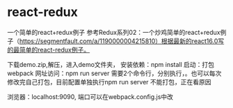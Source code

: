 # react-redux
一个简单的react+redux例子
参考Redux系列02：一个炒鸡简单的react+redux例子（https://segmentfault.com/a/1190000004215810）根据最新的react16.0写的最简单的react-redux例子。

下载demo.zip,解压，进入demo文件夹，
安装依赖：npm install
启动：打包webpack     网址访问：npm run server  需要2个命令行，分别执行，。也可以每次修改完自己打包，目前配置单独执行npm run server 不能打包，正在看原因

浏览器：localhost:9090, 端口可以在webpack.config.js中改
